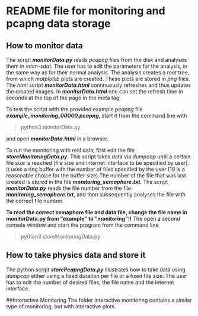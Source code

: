 # README file for monitoring and pcapng data storage 

## How to monitor data
The script **_monitorData.py_** reads *pcapng* files from the disk and analyses them in *vmm-sdat*. The user has to edit the parameters for the analysis, in the same way as for their normal analysis. The analysis creates a *root* tree, from which *matplotlib* plots are created. These plots are stored in *png* files. The *html* script **_monitorData.html_** continuously refreshes and thus updates the created images. In **_monitorData.html_** one can set the refresh time in seconds at the top of the page in the meta tag: <meta http-equiv="refresh" content="10" />

To test the script with the provided example *pcapng* file **_example_monitoring_00000.pcapng_**, start it from the command line with 

> python3 monitorData.py 

and open **_monitorData.html_** in a browser.

To run the monitoring with real data, first edit the file **_storeMonitoringData.py_**. This script takes data via *dumpcap* until a certain file size is reached (file size and internet interface to be specified by user). It uses a ring buffer with the number of files specified by the user (10 is a reasonable choice for the buffer size).The number of the file that was last created is stored in the file **_monitoring_semaphore.txt_**. The script **_monitorData.py_** reads the file number from the file **_monitoring_semaphore.txt_**, and then subsequently analyses the file with the correct file number. 

**To read the correct semaphore file and data file, change the file name in monitorData.py  from "example" to "monitoring"!!** The open a second console window and start the program from the command line

> python3 storeMonitoringData.py 


## How to take physics data and store it
The python script **_storePcapngData.py_** illustrates how to take data using *dumpcap* either using a fixed duration per file or a fixed file size. The user has to edit the number of desired files, the file name and the internet interface.


##Interactive Monitoring
The folder interactive monitoring contains a similar type of monitoring, but with interactive plots.
